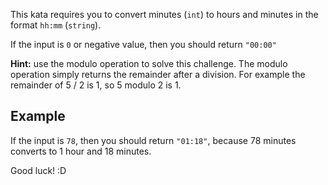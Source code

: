 This kata requires you to convert minutes (`int`) to hours and minutes in the format `hh:mm` (`string`).

If the input is `0` or negative value, then you should return `"00:00"`

**Hint:** use the modulo operation to solve this challenge. The modulo operation simply returns the remainder after a division. For example the remainder of 5 / 2 is 1, so 5 modulo 2 is 1.


## Example

If the input is `78`, then you should return `"01:18"`, because 78 minutes converts to 1 hour and 18 minutes.


Good luck! :D